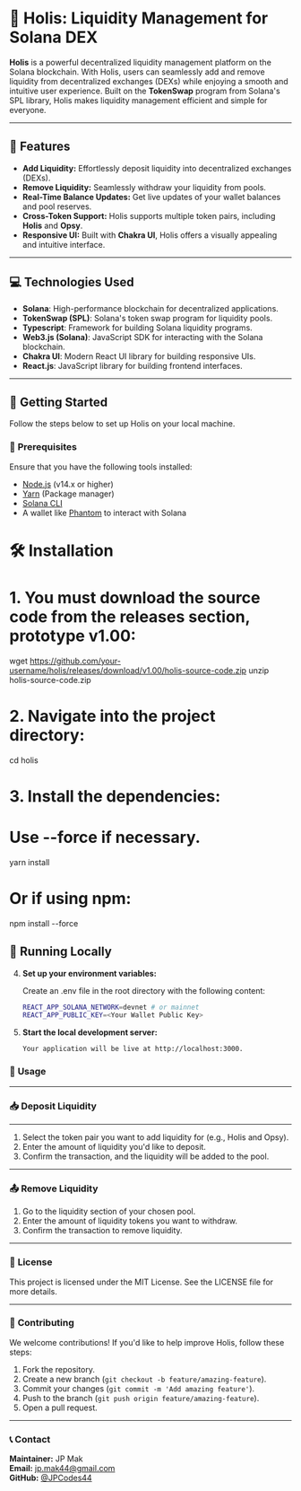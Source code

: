 # 🚀 **Holis**: Liquidity Management for Solana DEX

**Holis** is a powerful decentralized liquidity management platform on the Solana blockchain. With Holis, users can seamlessly add and remove liquidity from decentralized exchanges (DEXs) while enjoying a smooth and intuitive user experience. Built on the **TokenSwap** program from Solana's SPL library, Holis makes liquidity management efficient and simple for everyone.

---

## 🎯 **Features**

- **Add Liquidity:** Effortlessly deposit liquidity into decentralized exchanges (DEXs).
- **Remove Liquidity:** Seamlessly withdraw your liquidity from pools.
- **Real-Time Balance Updates:** Get live updates of your wallet balances and pool reserves.
- **Cross-Token Support:** Holis supports multiple token pairs, including **Holis** and **Opsy**.
- **Responsive UI:** Built with **Chakra UI**, Holis offers a visually appealing and intuitive interface.

---

## 💻 **Technologies Used**

- **Solana**: High-performance blockchain for decentralized applications.
- **TokenSwap (SPL)**: Solana's token swap program for liquidity pools.
- **Typescript**: Framework for building Solana liquidity programs.
- **Web3.js (Solana)**: JavaScript SDK for interacting with the Solana blockchain.
- **Chakra UI**: Modern React UI library for building responsive UIs.
- **React.js**: JavaScript library for building frontend interfaces.

---

## 🚀 **Getting Started**

Follow the steps below to set up Holis on your local machine.

### 🔧 **Prerequisites**

Ensure that you have the following tools installed:

- [Node.js](https://nodejs.org/en/) (v14.x or higher)
- [Yarn](https://yarnpkg.com/getting-started/install) (Package manager)
- [Solana CLI](https://docs.solana.com/cli/install-solana-cli-tools)
- A wallet like [Phantom](https://phantom.app/) to interact with Solana

# 🛠️ **Installation**

# 1. **You must download the source code from the releases section, prototype v1.00**:
wget https://github.com/your-username/holis/releases/download/v1.00/holis-source-code.zip
unzip holis-source-code.zip

# 2. Navigate into the project directory:
cd holis

# 3. Install the dependencies:
# Use --force if necessary.
yarn install

# Or if using npm:
npm install --force

   
## 🚀 **Running Locally**

4. **Set up your environment variables:**

    Create an .env file in the root directory with the following content:

    ```bash
    REACT_APP_SOLANA_NETWORK=devnet # or mainnet
    REACT_APP_PUBLIC_KEY=<Your Wallet Public Key>

4. **Start the local development server:**

   ```yarn start
   Your application will be live at http://localhost:3000.

### 📖 **Usage**

---

### 📥 **Deposit Liquidity**

---

1. Select the token pair you want to add liquidity for (e.g., Holis and Opsy).
2. Enter the amount of liquidity you'd like to deposit.
3. Confirm the transaction, and the liquidity will be added to the pool.

---

### 📤 **Remove Liquidity**

1. Go to the liquidity section of your chosen pool.
2. Enter the amount of liquidity tokens you want to withdraw.
3. Confirm the transaction to remove liquidity.

---

### 📜 **License**

This project is licensed under the MIT License. See the LICENSE file for more details.

---

### 🤝 **Contributing**

We welcome contributions! If you'd like to help improve Holis, follow these steps:

1. Fork the repository.
2. Create a new branch (`git checkout -b feature/amazing-feature`).
3. Commit your changes (`git commit -m 'Add amazing feature'`).
4. Push to the branch (`git push origin feature/amazing-feature`).
5. Open a pull request.

---

### 📞 **Contact**

**Maintainer:** JP Mak  
**Email:** [jp.mak44@gmail.com](mailto:jp.mak44@gmail.com)  
**GitHub:** [@JPCodes44](https://github.com/JPCodes44)

